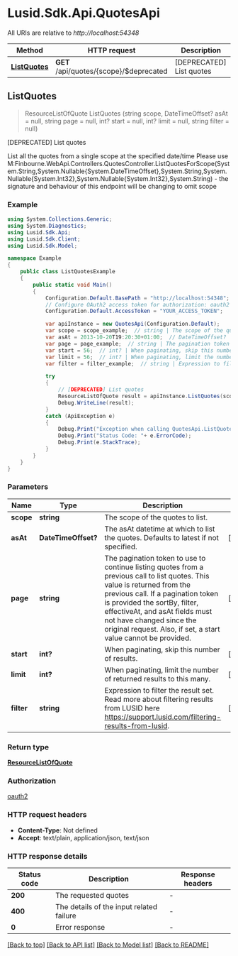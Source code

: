 # Lusid.Sdk.Api.QuotesApi

All URIs are relative to *http://localhost:54348*

Method | HTTP request | Description
------------- | ------------- | -------------
[**ListQuotes**](QuotesApi.md#listquotes) | **GET** /api/quotes/{scope}/$deprecated | [DEPRECATED] List quotes



## ListQuotes

> ResourceListOfQuote ListQuotes (string scope, DateTimeOffset? asAt = null, string page = null, int? start = null, int? limit = null, string filter = null)

[DEPRECATED] List quotes

List all the quotes from a single scope at the specified date/time  Please use M:Finbourne.WebApi.Controllers.QuotesController.ListQuotesForScope(System.String,System.Nullable{System.DateTimeOffset},System.String,System.Nullable{System.Int32},System.Nullable{System.Int32},System.String) - the signature and behaviour of this endpoint will be changing to omit scope

### Example

```csharp
using System.Collections.Generic;
using System.Diagnostics;
using Lusid.Sdk.Api;
using Lusid.Sdk.Client;
using Lusid.Sdk.Model;

namespace Example
{
    public class ListQuotesExample
    {
        public static void Main()
        {
            Configuration.Default.BasePath = "http://localhost:54348";
            // Configure OAuth2 access token for authorization: oauth2
            Configuration.Default.AccessToken = "YOUR_ACCESS_TOKEN";

            var apiInstance = new QuotesApi(Configuration.Default);
            var scope = scope_example;  // string | The scope of the quotes to list.
            var asAt = 2013-10-20T19:20:30+01:00;  // DateTimeOffset? | The asAt datetime at which to list the quotes. Defaults to latest if not specified. (optional) 
            var page = page_example;  // string | The pagination token to use to continue listing quotes from a previous call to list quotes.              This value is returned from the previous call. If a pagination token is provided the sortBy, filter, effectiveAt, and asAt fields              must not have changed since the original request. Also, if set, a start value cannot be provided. (optional) 
            var start = 56;  // int? | When paginating, skip this number of results. (optional) 
            var limit = 56;  // int? | When paginating, limit the number of returned results to this many. (optional) 
            var filter = filter_example;  // string | Expression to filter the result set.              Read more about filtering results from LUSID here https://support.lusid.com/filtering-results-from-lusid. (optional) 

            try
            {
                // [DEPRECATED] List quotes
                ResourceListOfQuote result = apiInstance.ListQuotes(scope, asAt, page, start, limit, filter);
                Debug.WriteLine(result);
            }
            catch (ApiException e)
            {
                Debug.Print("Exception when calling QuotesApi.ListQuotes: " + e.Message );
                Debug.Print("Status Code: "+ e.ErrorCode);
                Debug.Print(e.StackTrace);
            }
        }
    }
}
```

### Parameters


Name | Type | Description  | Notes
------------- | ------------- | ------------- | -------------
 **scope** | **string**| The scope of the quotes to list. | 
 **asAt** | **DateTimeOffset?**| The asAt datetime at which to list the quotes. Defaults to latest if not specified. | [optional] 
 **page** | **string**| The pagination token to use to continue listing quotes from a previous call to list quotes.              This value is returned from the previous call. If a pagination token is provided the sortBy, filter, effectiveAt, and asAt fields              must not have changed since the original request. Also, if set, a start value cannot be provided. | [optional] 
 **start** | **int?**| When paginating, skip this number of results. | [optional] 
 **limit** | **int?**| When paginating, limit the number of returned results to this many. | [optional] 
 **filter** | **string**| Expression to filter the result set.              Read more about filtering results from LUSID here https://support.lusid.com/filtering-results-from-lusid. | [optional] 

### Return type

[**ResourceListOfQuote**](ResourceListOfQuote.md)

### Authorization

[oauth2](../README.md#oauth2)

### HTTP request headers

- **Content-Type**: Not defined
- **Accept**: text/plain, application/json, text/json

### HTTP response details
| Status code | Description | Response headers |
|-------------|-------------|------------------|
| **200** | The requested quotes |  -  |
| **400** | The details of the input related failure |  -  |
| **0** | Error response |  -  |

[[Back to top]](#)
[[Back to API list]](../README.md#documentation-for-api-endpoints)
[[Back to Model list]](../README.md#documentation-for-models)
[[Back to README]](../README.md)

